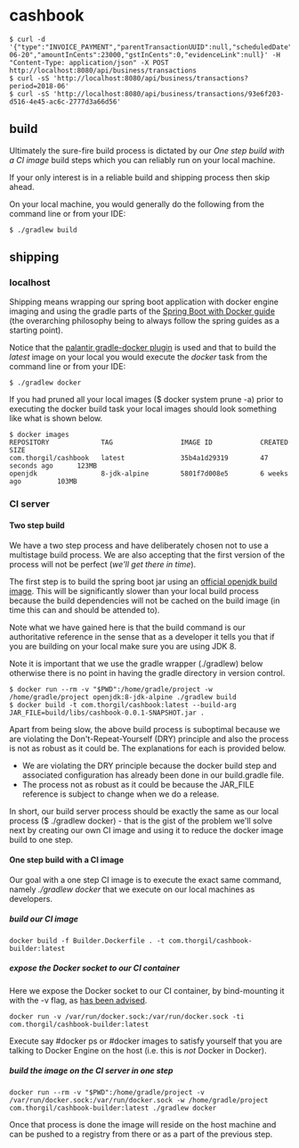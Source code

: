 # cashbook

```shell
$ curl -d '{"type":"INVOICE_PAYMENT","parentTransactionUUID":null,"scheduledDate":null,"completedDate":"2018-06-20","amountInCents":23000,"gstInCents":0,"evidenceLink":null}' -H "Content-Type: application/json" -X POST http://localhost:8080/api/business/transactions
$ curl -sS 'http://localhost:8080/api/business/transactions?period=2018-06'
$ curl -sS 'http://localhost:8080/api/business/transactions/93e6f203-d516-4e45-ac6c-2777d3a66d56'
```

## build

Ultimately the sure-fire build process is dictated by our *One step build with a CI image* build steps which you can 
reliably run on your local machine. 

If your only interest is in a reliable build and shipping process then skip ahead.

On your local machine, you would generally do the following from the command line or from your IDE:

```shell
$ ./gradlew build
```

## shipping

### localhost

Shipping means wrapping our spring boot application with docker engine imaging and using the gradle parts of
the [Spring Boot with Docker guide](https://spring.io/guides/gs/spring-boot-docker/) (the overarching philosophy 
being to always follow the spring guides as a starting point).

Notice that the [palantir gradle-docker plugin](https://github.com/palantir/gradle-docker) is used and that to build 
the *latest* image on your local you would execute the *docker* task from the command line or from your IDE:

```shell
$ ./gradlew docker
```

If you had pruned all your local images ($ docker system prune -a) prior to executing the docker build task your local 
images should look something like what is shown below. 

```shell
$ docker images
REPOSITORY             TAG                 IMAGE ID            CREATED             SIZE
com.thorgil/cashbook   latest              35b4a1d29319        47 seconds ago      123MB
openjdk                8-jdk-alpine        5801f7d008e5        6 weeks ago         103MB

```

### CI server

#### Two step build

We have a two step process and have deliberately chosen not to use a multistage build process. We are also accepting 
that the first version of the process will not be perfect (*we'll get there in time*). 

The first step is to build the spring boot jar using an [official openjdk build image](https://hub.docker.com/_/openjdk/).
This will be significantly slower than your local build process because the build dependencies will not be cached on the 
build image (in time this can and should be attended to).

Note what we have gained here is that the build command is our authoritative reference in the sense that as a developer
it tells you that if you are building on your local make sure you are using JDK 8.

Note it is important that we use the gradle wrapper (./gradlew) below otherwise there is no point in having the gradle
directory in version control.

```shell
$ docker run --rm -v "$PWD":/home/gradle/project -w /home/gradle/project openjdk:8-jdk-alpine ./gradlew build
$ docker build -t com.thorgil/cashbook:latest --build-arg JAR_FILE=build/libs/cashbook-0.0.1-SNAPSHOT.jar .
```

Apart from being slow, the above build process is suboptimal because we are violating the Don't-Repeat-Yourself (DRY)
principle and also the process is not as robust as it could be. The explanations for each is provided below.

* We are violating the DRY principle because the docker build step and associated configuration has already been done in
our build.gradle file.
* The process not as robust as it could be because the JAR_FILE reference is subject to change when we do a 
release.

In short, our build server process should be exactly the same as our local process ($ ./gradlew docker) - that is the 
gist of the problem we'll solve next by creating our own CI image and using it to reduce the docker image build to 
one step.

#### One step build with a CI image

Our goal with a one step CI image is to execute the exact same command, namely *./gradlew docker* that we execute on
our local machines as developers.

##### build our CI image

```shell
docker build -f Builder.Dockerfile . -t com.thorgil/cashbook-builder:latest
```

##### expose the Docker socket to our CI container

Here we expose the Docker socket to our CI container, by bind-mounting it with the -v flag, as 
[has been advised](http://jpetazzo.github.io/2015/09/03/do-not-use-docker-in-docker-for-ci/).

```shell
docker run -v /var/run/docker.sock:/var/run/docker.sock -ti com.thorgil/cashbook-builder:latest
```

Execute say #docker ps or #docker images to satisfy yourself that you are talking to Docker Engine on the host (i.e. 
this is *not* Docker in Docker).

##### build the image on the CI server in one step

```shell
docker run --rm -v "$PWD":/home/gradle/project -v /var/run/docker.sock:/var/run/docker.sock -w /home/gradle/project com.thorgil/cashbook-builder:latest ./gradlew docker
```

Once that process is done the image will reside on the host machine and can be pushed to a registry from there or as
a part of the previous step.